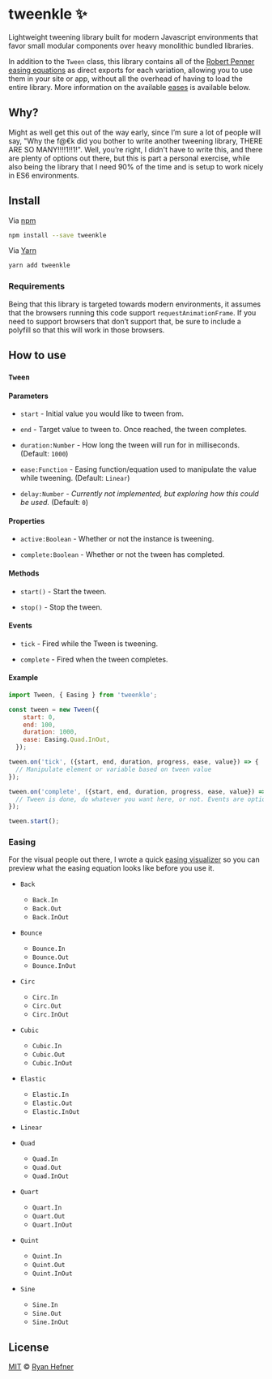 # tweenkle ✨

Lightweight tweening library built for modern Javascript environments that favor
small modular components over heavy monolithic bundled libraries.

In addition to the `Tween` class, this library contains
all of the [Robert Penner easing equations](http://robertpenner.com/easing/) as
direct exports for each variation, allowing you to use them in your site or app,
without all the overhead of having to load the entire library. More information
on the available [eases](#eases) is available below.

## Why?

Might as well get this out of the way early, since I’m sure a lot of people will
say, "Why the f@€k did you bother to write another tweening library, THERE ARE
SO MANY!!!!1!!1!". Well, you’re right, I didn't have to write this, and there are
plenty of options out there, but this is part a personal exercise, while also
being the library that I need 90% of the time and is setup to work nicely in ES6
environments.

## Install

Via [npm](https://npmjs.com/package/tweenkle)

```sh
npm install --save tweenkle
```

Via [Yarn](https://yarn.fyi/tweenkle)

```sh
yarn add tweenkle
```

### Requirements

Being that this library is targeted towards modern environments, it assumes that
the browsers running this code support `requestAnimationFrame`. If you need to
support browsers that don’t support that, be sure to include a polyfill so that
this will work in those browsers.

## How to use

### `Tween`

#### Parameters

* `start` - Initial value you would like to tween from.

* `end` - Target value to tween to. Once reached, the tween completes.

* `duration:Number` - How long the tween will run for in milliseconds. (Default: `1000`)

* `ease:Function` - Easing function/equation used to manipulate the value while tweening. (Default: `Linear`)

* `delay:Number` - _Currently not implemented, but exploring how this could be used._ (Default: `0`)

#### Properties

* `active:Boolean` - Whether or not the instance is tweening.

* `complete:Boolean` - Whether or not the tween has completed.

#### Methods

* `start()` - Start the tween.

* `stop()` - Stop the tween.

#### Events

* `tick` - Fired while the Tween is tweening.

* `complete` - Fired when the tween completes.

#### Example

```js
import Tween, { Easing } from 'tweenkle';

const tween = new Tween({
    start: 0,
    end: 100,
    duration: 1000,
    ease: Easing.Quad.InOut,
  });

tween.on('tick', ({start, end, duration, progress, ease, value}) => {
  // Manipulate element or variable based on tween value
});

tween.on('complete', ({start, end, duration, progress, ease, value}) => {
  // Tween is done, do whatever you want here, or not. Events are optional.
});

tween.start();
```

### Easing

For the visual people out there, I wrote a quick [easing visualizer](https://codepen.io/ryanhefner/details/YxmKQG/)
so you can preview what the easing equation looks like before you use it.

* `Back`
  * `Back.In`
  * `Back.Out`
  * `Back.InOut`

* `Bounce`
  * `Bounce.In`
  * `Bounce.Out`
  * `Bounce.InOut`

* `Circ`
  * `Circ.In`
  * `Circ.Out`
  * `Circ.InOut`

* `Cubic`
  * `Cubic.In`
  * `Cubic.Out`
  * `Cubic.InOut`

* `Elastic`
  * `Elastic.In`
  * `Elastic.Out`
  * `Elastic.InOut`

* `Linear`

* `Quad`
  * `Quad.In`
  * `Quad.Out`
  * `Quad.InOut`

* `Quart`
  * `Quart.In`
  * `Quart.Out`
  * `Quart.InOut`

* `Quint`
  * `Quint.In`
  * `Quint.Out`
  * `Quint.InOut`

* `Sine`
  * `Sine.In`
  * `Sine.Out`
  * `Sine.InOut`

## License

[MIT](LICENSE) © [Ryan Hefner](https://www.ryanhefner.com)
